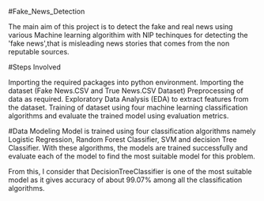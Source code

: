 #Fake_News_Detection

The main aim of this project is to detect the fake and real news using various Machine learning algorithim with NlP techinques for detecting the 'fake news',that is misleading news stories that comes from the non reputable sources.

#Steps Involved

Importing the required packages into python environment.
Importing the dataset (Fake News.CSV and True News.CSV Dataset)
Preprocessing of data as required.
Exploratory Data Analysis (EDA) to extract features from the dataset.
Training of dataset using four machine learning classification algorithms and evaluate the trained model using evaluation metrics.


#Data Modeling
Model is trained using four classification algorithms namely Logistic Regression, Random Forest Classifier,  SVM and decision Tree Classifier. With these algorithms, the models are trained successfully and evaluate each of the model to find the most suitable model for this problem.

From this, I consider that DecisionTreeClassifier is one of the most suitable model as it gives accuracy of about 99.07% among all the classification algorithms.
